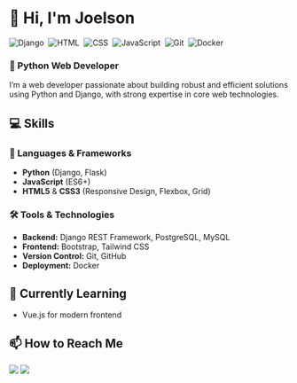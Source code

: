 # 👋 Hi, I'm Joelson

![Django](https://img.shields.io/badge/django-%23092E20.svg?style=for-the-badge&logo=django&logoColor=white)&nbsp;
![HTML](https://img.shields.io/badge/HTML5-E34F26?style=for-the-badge&logo=html5&logoColor=white)&nbsp;
![CSS](https://img.shields.io/badge/CSS3-1572B6?style=for-the-badge&logo=css3&logoColor=white)&nbsp;
![JavaScript](https://img.shields.io/badge/JavaScript-F7DF1E?style=for-the-badge&logo=javascript&logoColor=black)&nbsp;
![Git](https://img.shields.io/badge/GIT-E44C30?style=for-the-badge&logo=git&logoColor=white)&nbsp;
![Docker](https://img.shields.io/badge/docker-257bd6?style=for-the-badge&logo=docker&logoColor=white)&nbsp;

### 🚀 Python Web Developer

I’m a web developer passionate about building robust and efficient solutions using Python and Django, with strong expertise in core web technologies.  

## 💻 Skills  

### 🐍 Languages & Frameworks
- **Python** (Django, Flask)  
- **JavaScript** (ES6+)  
- **HTML5** & **CSS3** (Responsive Design, Flexbox, Grid)  

### 🛠 Tools & Technologies
- **Backend:** Django REST Framework, PostgreSQL, MySQL  
- **Frontend:** Bootstrap, Tailwind CSS
- **Version Control:** Git, GitHub  
- **Deployment:** Docker

 

## 🌱 Currently Learning
- Vue.js for modern frontend



## 📫 How to Reach Me

<div>
  <a href="https://www.linkedin.com/in/joelson91" target="_blank"><img src="https://img.shields.io/badge/-LinkedIn-%230077B5?style=for-the-badge&logo=linkedin&logoColor=white" target="_blank"></a>
  <a href="mailto:joelsonandradep@outlook.com"><img src="https://img.shields.io/badge/Email-0078D4?style=for-the-badge&logo=microsoft-outlook&logoColor=white" target="_blank"></a>
</div>
